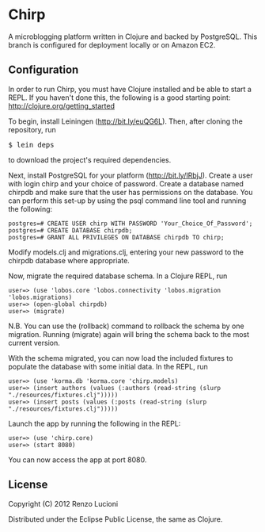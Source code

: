 # Chirp

A microblogging platform written in Clojure and backed by PostgreSQL. This branch is configured for deployment locally or on Amazon EC2.


## Configuration

In order to run Chirp, you must have Clojure installed and be able to start a REPL. If you haven't done this, the following is a good starting point: http://clojure.org/getting_started

To begin, install Leiningen (http://bit.ly/euQG6L). Then, after cloning the repository, run <pre>$ lein deps</pre> to download the project's required dependencies.

Next, install PostgreSQL for your platform (http://bit.ly/IRbjJ). Create a user with login 
chirp and your choice of password. Create a database named chirpdb and make sure that the user has permissions on the database. You can perform this set-up by using the psql command line tool and running the following:

	postgres=# CREATE USER chirp WITH PASSWORD 'Your_Choice_Of_Password';
	postgres=# CREATE DATABASE chirpdb;
	postgres=# GRANT ALL PRIVILEGES ON DATABASE chirpdb TO chirp;

Modify models.clj and migrations.clj, entering your new password to the chirpdb database where appropriate.

Now, migrate the required database schema. In a Clojure REPL, run

	user=> (use 'lobos.core 'lobos.connectivity 'lobos.migration 'lobos.migrations)
	user=> (open-global chirpdb)
	user=> (migrate)

N.B. You can use the (rollback) command to rollback the schema by one migration. Running (migrate) again will bring the schema back to the most current version.

With the schema migrated, you can now load the included fixtures to populate the database with some initial data. In the REPL, run

	user=> (use 'korma.db 'korma.core 'chirp.models)
	user=> (insert authors (values (:authors (read-string (slurp "./resources/fixtures.clj")))))
	user=> (insert posts (values (:posts (read-string (slurp "./resources/fixtures.clj")))))

Launch the app by running the following in the REPL:

	user=> (use 'chirp.core)
	user=> (start 8080)

You can now access the app at port 8080.


## License

Copyright (C) 2012 Renzo Lucioni

Distributed under the Eclipse Public License, the same as Clojure.